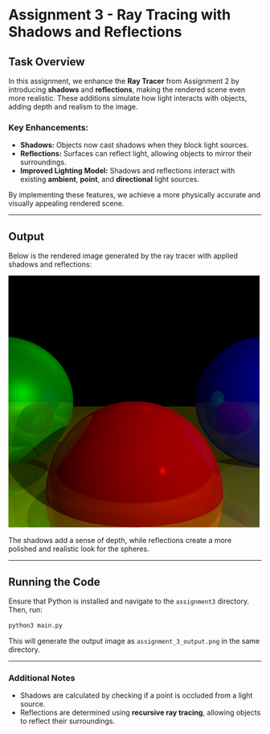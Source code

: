 # Assignment 3 - Ray Tracing with Shadows and Reflections

## Task Overview
In this assignment, we enhance the **Ray Tracer** from Assignment 2 by introducing **shadows** and **reflections**, making the rendered scene even more realistic. These additions simulate how light interacts with objects, adding depth and realism to the image.

### Key Enhancements:
- **Shadows:** Objects now cast shadows when they block light sources.
- **Reflections:** Surfaces can reflect light, allowing objects to mirror their surroundings.
- **Improved Lighting Model:** Shadows and reflections interact with existing **ambient**, **point**, and **directional** light sources.

By implementing these features, we achieve a more physically accurate and visually appealing rendered scene.

---

## Output
Below is the rendered image generated by the ray tracer with applied shadows and reflections:

![Rendered Output with Shadows and Reflections](assignment_3_output.png)

The shadows add a sense of depth, while reflections create a more polished and realistic look for the spheres.

---

## Running the Code
Ensure that Python is installed and navigate to the `assignment3` directory. Then, run:

```bash
python3 main.py
```

This will generate the output image as `assignment_3_output.png` in the same directory.

---

### Additional Notes
- Shadows are calculated by checking if a point is occluded from a light source.
- Reflections are determined using **recursive ray tracing**, allowing objects to reflect their surroundings.
